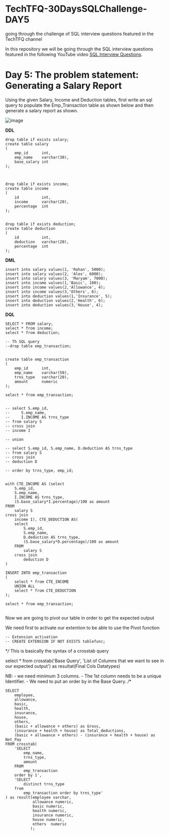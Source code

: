 # TechTFQ-30DaysSQLChallenge-DAY5
going through the challenge of SQL interview questions featured in the TechTFQ channel



In this repository we will be going through the SQL interview questions featured in the following YouTube video [SQL Interview Questions](https://www.youtube.com/watch?v=DKYg8JahHI0&list=PLavw5C92dz9Hxz0YhttDniNgKejQlPoAn&index=5).

# **Day 5: The problem statement: Generating a Salary Report**

Using the given Salary, Income and Deduction tables, first write an sql query to populate the Emp_Transaction table as shown below and then generate a salary report as shown.

![image](https://github.com/Highashikata/TechTFQ-30DaysSQLChallenge-DAY5/assets/96960411/30b9412e-4a18-4f00-9770-c5ef623796f4)


**DDL**
```
drop table if exists salary;
create table salary
(
	emp_id		int,
	emp_name	varchar(30),
	base_salary	int
);



drop table if exists income;
create table income
(
	id			int,
	income		varchar(20),
	percentage	int
);


drop table if exists deduction;
create table deduction
(
	id			int,
	deduction	varchar(20),
	percentage	int
);
```


**DML**
```
insert into salary values(1, 'Rohan', 5000);
insert into salary values(2, 'Alex', 6000);
insert into salary values(3, 'Maryam', 7000);
insert into income values(1,'Basic', 100);
insert into income values(2,'Allowance', 4);
insert into income values(3,'Others', 6);
insert into deduction values(1,'Insurance', 5);
insert into deduction values(2,'Health', 6);
insert into deduction values(3,'House', 4);
```

**DQL**
```
SELECT * FROM salary;
select * from income;
select * from deduction;

-- Th SQL query
--drop table emp_transaction;


create table emp_transaction
(
	emp_id		int,
	emp_name	varchar(50),
	trns_type	varchar(20),
	amount 		numeric
);

select * from emp_transaction;


-- select S.emp_id, 
-- 	   S.emp_name, 
-- 	   I.INCOME AS trns_type
-- from salary S
-- cross join 
-- income I

-- union 

-- select S.emp_id, S.emp_name, D.deduction AS trns_type
-- from salary S
-- cross join 
-- deduction D

-- order by trns_type, emp_id;


with CTE_INCOME AS (select 
	S.emp_id, 
	S.emp_name, 
	I.INCOME AS trns_type,
	(S.base_salary*I.percentage)/100 as amount
FROM
	salary S
cross join 
	income I), CTE_DEDUCTION AS(
	select 
		S.emp_id, 
		S.emp_name, 
		D.deduction AS trns_type,
		(S.base_salary*D.percentage)/100 as amount
	FROM
		salary S
	cross join 
		deduction D
)

INSERT INTO emp_transaction
(
	select * from CTE_INCOME 
	UNION ALL 
	select * from CTE_DEDUCTION
);

select * from emp_transaction;


```


Now we are going to pivot our table in order to get the expected output

We need first to activate our extention to be able to use the Pivot function
```
-- Extension activation
-- CREATE EXTENSION IF NOT EXISTS tablefunc;
```



**/* This is basically the syntax of a crosstab query 

select *
from crosstab('Base Query', 'List of Columns that we want to see in our expected output')
as resultat(Final Cols Datatypes)

NB: - we need minimum 3 columns.
	- The 1st column needs to be a unique Identifier.
	- We need to put an order by in the Base Query.
*/**

```
SELECT 
	employee, 
	allowance, 
 	basic,
	health,
	insurance,
	house,
	others,
	(basic + allowance + others) as Gross,
	(insurance + health + house) as Total_deductions,
	(basic + allowance + others) - (insurance + health + house) as Net_Pay
FROM crosstab(
	'SELECT 
		emp_name, 
		trns_type, 
		amount 
	FROM 
		emp_transaction 
	order by 1',
	'SELECT 
		distinct trns_type 
	from 
		emp_transaction order by trns_type'
) as result(employee varchar, 
			allowance numeric, 
			basic numeric,
			health numeric, 
			insurance numeric, 
			house numeric, 
			others  numeric
		   );
```		   





